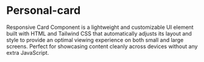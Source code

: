 # Personal-card
Responsive Card Component is a lightweight and customizable UI element built with HTML and Tailwind CSS that automatically adjusts its layout and style to provide an optimal viewing experience on both small and large screens. Perfect for showcasing content cleanly across devices without any extra JavaScript.
